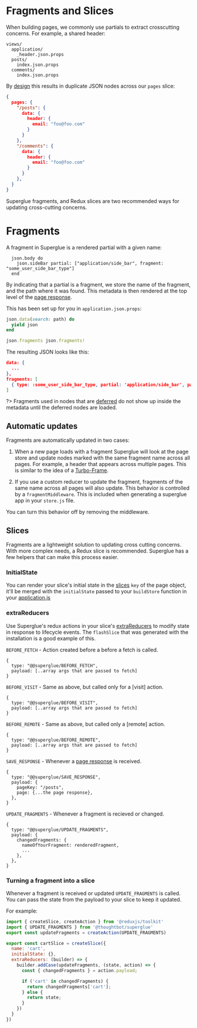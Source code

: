 # Fragments and Slices

When building pages, we commonly use partials to extract crosscutting concerns.
For example, a shared header:

```
views/
  application/
    _header.json.props
  posts/
    index.json.props
  comments/
    index.json.props
```

By [design](./redux-state-shape.md) this results in duplicate JSON nodes
across our `pages` slice:

```json
{
  pages: {
    "/posts": {
      data: {
        header: {
          email: "foo@foo.com"
        }
      }
    },
    "/comments": {
      data: {
        header: {
          email: "foo@foo.com"
        }
      }
    },
  }
}
```

Superglue fragments, and Redux slices are two recommended ways for updating cross-cutting
concerns.

# Fragments

A fragment in Superglue is a rendered partial with a given name:

```
  json.body do
    json.sideBar partial: ["application/side_bar", fragment: "some_user_side_bar_type"]
  end
```

By indicating that a partial is a fragment, we store the name of the fragment,
and the path where it was found. This metadata is then rendered at the top
level of the [page response].

This has been set up for you in `application.json.props`:

```ruby
json.data(search: path) do
  yield json
end

json.fragments json.fragments!
```

The resulting JSON looks like this:

```json
data: {
  ...
},
fragments: [
  { type: :some_user_side_bar_type, partial: 'application/side_bar', path: 'body.sidebar' },
]
```

?> Fragments used in nodes that are [deferred](./navigation.md#deferments) do
not show up inside the metadata until the deferred nodes are loaded.

## Automatic updates

Fragments are automatically updated in two cases:

1. When a new page loads with a fragment Superglue will look at the page store and
update nodes marked with the same fragment name across all pages. For example,
a header that appears across multiple pages. This is similar to the idea of
a [Turbo-Frame](https://turbo.hotwired.dev/handbook/frames).

2. If you use a custom reducer to update the fragment, fragments of the same
name across all pages will also update. This behavior is controlled by a
`fragmentMiddleware`. This is included when generating a superglue app in
your `store.js` file.

You can turn this behavior off by removing the middleware.

## Slices

Fragments are a lightweight solution to updating cross cutting concerns. With
more complex needs, a Redux slice is recommended. Superglue has a few helpers
that can make this process easier.

### InitialState
You can render your slice's initial state in the [slices] `key` of the page
object, it'll be merged with the `initialState` passed to your `buildStore`
function in your [application.js](./react-redux.md#applicationbase)


### extraReducers
Use Superglue's redux actions in your slice's [extraReducers] to modify state
in response to lifecycle events. The `flashSlice` that was generated
with the installation is a good example of this.

`BEFORE_FETCH` - Action created before a before a fetch is called.

```
{
  type: "@@superglue/BEFORE_FETCH",
  payload: [..array args that are passed to fetch]
}
```

`BEFORE_VISIT` - Same as above, but called only for a [visit] action.

```
{
  type: "@@superglue/BEFORE_VISIT",
  payload: [..array args that are passed to fetch]
}
```

`BEFORE_REMOTE` - Same as above, but called only a [remote] action.

```
{
  type: "@@superglue/BEFORE_REMOTE",
  payload: [..array args that are passed to fetch]
}
```

`SAVE_RESPONSE` - Whenever a [page response] is received.

```
{
  type: "@@superglue/SAVE_RESPONSE",
  payload: {
    pageKey: "/posts",
    page: {...the page response},
  },
}
```

`UPDATE_FRAGMENTS` - Whenever a fragment is recieved or changed.

```
{
  type: "@@superglue/UPDATE_FRAGMENTS",
  payload: {
    changedFragments: {
      nameOfYourFragment: renderedFragment,
      ...
    },
  },
}
```

### Turning a fragment into a slice

Whenever a fragment is received or updated `UPDATE_FRAGMENTS` is called.
You can pass the state from the payload to your slice to keep it updated.

For example:
```javascript
import { createSlice, createAction } from '@reduxjs/toolkit'
import { UPDATE_FRAGMENTS } from '@thoughtbot/superglue'
export const updateFragments = createAction(UPDATE_FRAGMENTS)

export const cartSlice = createSlice({
  name: 'cart',
  initialState: {},
  extraReducers: (builder) => {
    builder.addCase(updateFragments, (state, action) => {
      const { changedFragments } = action.payload;

      if ('cart' in changedFragments) {
        return changedFragments['cart'];
      } else {
        return state;
      }
    })
  }
})
```

[page response]: ./page-response.md
[slices]: ./page-response.md#slices
[extraReducers]: https://redux-toolkit.js.org/api/createSlice#extrareducers
